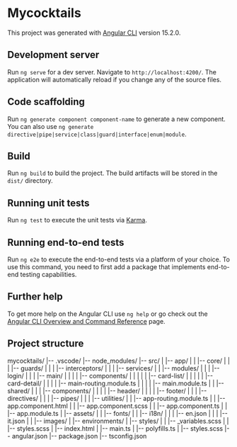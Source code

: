 # Mycocktails

This project was generated with [Angular CLI](https://github.com/angular/angular-cli) version 15.2.0.

## Development server

Run `ng serve` for a dev server. Navigate to `http://localhost:4200/`. The application will automatically reload if you change any of the source files.

## Code scaffolding

Run `ng generate component component-name` to generate a new component. You can also use `ng generate directive|pipe|service|class|guard|interface|enum|module`.

## Build

Run `ng build` to build the project. The build artifacts will be stored in the `dist/` directory.

## Running unit tests

Run `ng test` to execute the unit tests via [Karma](https://karma-runner.github.io).

## Running end-to-end tests

Run `ng e2e` to execute the end-to-end tests via a platform of your choice. To use this command, you need to first add a package that implements end-to-end testing capabilities.

## Further help

To get more help on the Angular CLI use `ng help` or go check out the [Angular CLI Overview and Command Reference](https://angular.io/cli) page.


## Project structure

mycocktails/
|-- .vscode/
|-- node_modules/
|-- src/
|   |-- app/
|   |   |-- core/
|   |   |   |-- guards/
|   |   |   |-- interceptors/
|   |   |   |-- services/
|   |   |-- modules/
|   |   |   |-- login/
|   |   |   |-- main/
|   |   |   |   |-- components/
|   |   |   |   |   |-- card-list/
|   |   |   |   |   |-- card-detail/
|   |   |   |   |-- main-routing.module.ts
|   |   |   |   |-- main.module.ts
|   |   |-- shared/
|   |   |   |-- components/
|   |   |   |   |-- header/
|   |   |   |   |-- footer/
|   |   |   |-- directives/
|   |   |   |-- pipes/
|   |   |   |-- utilities/
|   |   |-- app-routing.module.ts
|   |   |-- app.component.html
|   |   |-- app.component.scss
|   |   |-- app.component.ts
|   |   |-- app.module.ts
|   |-- assets/
|   |   |-- fonts/
|   |   |-- i18n/
|   |   |   |-- en.json
|   |   |   |-- it.json
|   |   |-- images/
|   |-- environments/
|   |-- styles/
|   |   |-- _variables.scss
|   |   |-- styles.scss
|   |-- index.html
|   |-- main.ts
|   |-- polyfills.ts
|   |-- styles.scss
|-- angular.json
|-- package.json
|-- tsconfig.json
